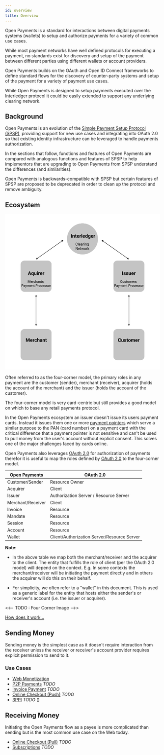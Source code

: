```yaml
---
id: overview
title: Overview
---
```


Open Payments is a standard for interactions between digital payments systems
(wallets) to setup and authorize payments for a variety of common use cases.

While most payment networks have well defined protocols for executing a payment,
no standards exist for discovery and setup of the payment between different
parties using different wallets or account providers.

Open Payments builds on the OAuth and Open ID Connect frameworks to define
standard flows for the discovery of counter-party systems and setup of the
payment for a variety of payment use cases.

While Open Payments is designed to setup payments executed over the Interledger
protocol it could be easily extended to support any underlying clearing network.

## Background

Open Payments is an evolution of the
[Simple Payment Setup Protocol (SPSP)](https://interledger.org/rfcs/0009-simple-payment-setup-protocol/),
providing support for new use cases and integrating into OAuth 2.0 so that
existing identity infrastructure can be leveraged to handle payments
authorization.

In the sections that follow, functions and features of Open Payments are
compared with analogous functions and features of SPSP to help implementors that
are upgrading to Open Payments from SPSP understand the differences (and
similarities).

Open Payments is backwards-compatible with SPSP but certain features of SPSP are
proposed to be deprecated in order to clean up the protocol and remove
ambiguity.

## Ecosystem

<img src="/img/four_corner.svg">

Often referred to as the four-corner model, the primary roles in any payment are
the customer (sender), merchant (receiver), acquirer (holds the account of the
merchant) and the issuer (holds the account of the customer).

The four-corner model is very card-centric but still provides a good model on
which to base any retail payments protocol.

In the Open Payments ecosystem an issuer doesn't issue its users payment cards.
Instead it issues them one or more [payment pointers](./pointers) which serve a
similar purpose to the PAN (card number) on a payment card with the critical
difference that a payment pointer is not sensitive and can't be used to pull
money from the user's account without explicit consent. This solves one of the
major challenges faced by cards online.

Open Payments also leverages [OAuth 2.0](./oauth) for authorization of payments
therefor it is useful to map the roles defined by [OAuth 2.0](./oauth) to the
four-corner model.

| Open Payments     | OAuth 2.0                                   |
| ----------------- | ------------------------------------------- |
| Customer/Sender   | Resource Owner                              |
| Acquirer          | Client                                      |
| Issuer            | Authorization Server / Resource Server      |
| Merchant/Receiver | Client                                      |
| Invoice           | Resource                                    |
| Mandate           | Resource                                    |
| Session           | Resource                                    |
| Account           | Resource                                    |
| Wallet            | Client/Authorization Server/Resource Server |

**Note:**

- In the above table we map both the merchant/receiver and the acquirer to the
  client. The entity that fulfills the role of client (per the OAuth 2.0 model)
  will depend on the context. E.g. In some contexts the merchant/receiver will
  be initiating the payment directly and in others the acquirer will do this on
  their behalf.

- For simplicity, we often refer to a "wallet" in this document. This is used as
  a generic label for the entity that hosts either the sender's or receiver's
  account (i.e. the issuer or acquirer).

<<-- TODO : Four Corner Image -->>

[How does it work...](./protocol)

## Sending Money

Sending money is the simplest case as it doesn't require interaction from the
receiver unless the receiver or receiver's account provider requires explicit
permission to send to it.

### Use Cases

- [Web Monetization](./web-monetization)
- [P2P Payments](#) _TODO_
- [Invoice Payment](#) _TODO_ 
- [Online Checkout (Push)](#) _TODO_
- [3PPI](#) _TODO_ ()

## Receiving Money

Initiating the Open Payments flow as a payee is more complicated than sending
but is the most common use case on the Web today.

- [Online Checkout (Pull)](#) _TODO_
- [Subscriptions](#) _TODO_
